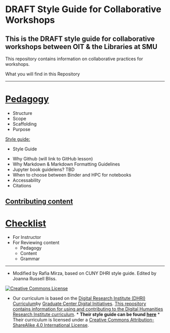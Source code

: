 # **DRAFT** Style Guide for Collaborative Workshops
## This is the DRAFT style guide for collaborative workshops between OIT & the Libraries at SMU

This repository contains information on collaborative practices for workshops. 


What you will find in this Repository

-----

# [Pedagogy](/sections/pedagogy.md)  
- Structure
- Scope
- Scaffolding
- Purpose

[Style guide:](/sections/style_guide.md)  
* Style Guide  
 - Why Github (will link to GitHub lesson) 
  - Why Markdown & Markdown Formatting Guidelines
  - Jupyter book guidelens? TBD
  - When to choose between Binder and HPC for notebooks
  - Accessability 
  - Citations 
  
[Contributing content](/sections/contributing.md) 
- 
# [Checklist](/sections/checklist.md)  
- For Instructor 
- For Reviewing content
    - Pedagogy
    - Content 
    - Grammar



-----

* Modified by Rafia Mirza, based on CUNY DHRI style guide. Edited by Joanna Russell Bliss.  

[![Creative Commons License](https://i.creativecommons.org/l/by-sa/4.0/88x31.png)](http://creativecommons.org/licenses/by-sa/4.0/)  

* Our curriculum is based on the [Digital Research Institute (DHRI) Curriculum](https://github.com/DHRI-Curriculum)by [Graduate Center Digital Initiatives](https://gcdi.commons.gc.cuny.edu/). [This repository contains information for using and contributing to the Digital Humanities Research Institute curriculum](https://github.com/DHRI-Curriculum/guide). * <b>Their style guide can be found [here](https://github.com/DHRI-Curriculum/guide)</b> * Their curriculum is licensed under a [Creative Commons Attribution-ShareAlike 4.0 International License](http://creativecommons.org/licenses/by-sa/4.0/). 
